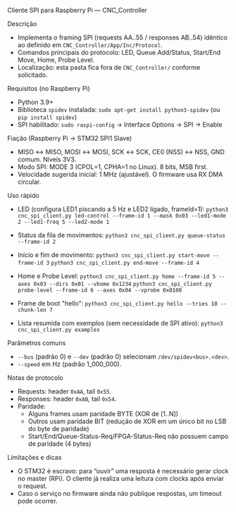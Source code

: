 Cliente SPI para Raspberry Pi — CNC_Controller

Descrição
- Implementa o framing SPI (requests AA..55 / responses AB..54) idêntico ao definido em `CNC_Controller/App/Inc/Protocol`.
- Comandos principais do protocolo: LED, Queue Add/Status, Start/End Move, Home, Probe Level.
- Localização: esta pasta fica fora de `CNC_Controller/` conforme solicitado.

Requisitos (no Raspberry Pi)
- Python 3.9+
- Biblioteca `spidev` instalada: `sudo apt-get install python3-spidev` (ou `pip install spidev`)
- SPI habilitado: `sudo raspi-config` → Interface Options → SPI → Enable

Fiação (Raspberry Pi → STM32 SPI1 Slave)
- MISO ↔ MISO, MOSI ↔ MOSI, SCK ↔ SCK, CE0 (NSS) ↔ NSS, GND comum. Níveis 3V3.
- Modo SPI: MODE 3 (CPOL=1, CPHA=1 no Linux). 8 bits, MSB first.
- Velocidade sugerida inicial: 1 MHz (ajustável). O firmware usa RX DMA circular.

Uso rápido
- LED (configura LED1 piscando a 5 Hz e LED2 ligado, frameId=1):
  `python3 cnc_spi_client.py led-control --frame-id 1 --mask 0x03 --led1-mode 2 --led1-freq 5 --led2-mode 1`

- Status da fila de movimentos:
  `python3 cnc_spi_client.py queue-status --frame-id 2`

- Início e fim de movimento:
  `python3 cnc_spi_client.py start-move --frame-id 3`
  `python3 cnc_spi_client.py end-move --frame-id 4`

- Home e Probe Level:
  `python3 cnc_spi_client.py home --frame-id 5 --axes 0x03 --dirs 0x01 --vhome 0x1234`
  `python3 cnc_spi_client.py probe-level --frame-id 6 --axes 0x04 --vprobe 0x0100`

- Frame de boot "hello":
  `python3 cnc_spi_client.py hello --tries 10 --chunk-len 7`

- Lista resumida com exemplos (sem necessidade de SPI ativo):
  `python3 cnc_spi_client.py examples`

Parâmetros comuns
- `--bus` (padrão 0) e `--dev` (padrão 0) selecionam `/dev/spidev<bus>.<dev>`.
- `--speed` em Hz (padrão 1_000_000).

Notas de protocolo
- Requests: header `0xAA`, tail `0x55`.
- Responses: header `0xAB`, tail `0x54`.
- Paridade:
  - Alguns frames usam paridade BYTE (XOR de [1..N])
  - Outros usam paridade BIT (redução de XOR em um único bit no LSB do byte de paridade)
  - Start/End/Queue-Status-Req/FPGA-Status-Req não possuem campo de paridade (4 bytes)

Limitações e dicas
- O STM32 é escravo: para “ouvir” uma resposta é necessário gerar clock no master (RPi). O cliente já realiza uma leitura com clocks após enviar o request.
- Caso o serviço no firmware ainda não publique respostas, um timeout pode ocorrer.

